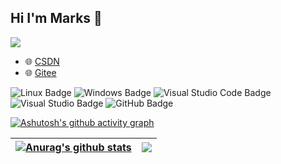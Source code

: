 ## Hi I'm Marks 👋






 <img src="https://quotes-github-readme.vercel.app/api?type=horizontal&theme=buefy" />




- 🌐 <a href="https://blog.csdn.net/m0_68800221" target="_blank">CSDN</a>
- 🌐 <a href="https://gitee.com/li-kaixuan686" target="_blank">Gitee</a> 
 





![Linux Badge](https://img.shields.io/badge/Linux-FCC624?logo=linux&logoColor=000&style=flat)
![Windows Badge](https://img.shields.io/badge/Windows-0078D6?logo=windows&logoColor=fff&style=flat)
![Visual Studio Code Badge](https://img.shields.io/badge/Visual%20Studio%20Code-007ACC?logo=visualstudiocode&logoColor=fff&style=flat)
![Visual Studio Badge](https://img.shields.io/badge/Visual%20Studio-5C2D91?logo=visualstudio&logoColor=fff&style=flat)
![GitHub Badge](https://img.shields.io/badge/GitHub-181717?logo=github&logoColor=fff&style=flat)




[![Ashutosh's github activity graph](https://github-readme-activity-graph.vercel.app/graph?username=Marks686&theme=dracula)](https://github.com/ashutosh00710/github-readme-activity-graph)


| <a href="https://github.com/Marks686/github-readme-stats"><img align="center" src="https://github-readme-stats.vercel.app/api?username=Marks686&show_icons=true&include_all_commits=true&theme=buefy&hide_border=true" alt="Anurag's github stats" /></a> | <a href="https://github.com/Marks686/github-readme-stats"><img align="center" src="https://github-readme-stats.vercel.app/api/top-langs/?username=Marks686&layout=compact&theme=buefy&hide_border=true" /></a> |
| ------------- | ------------- |







  


  
  
  



  


